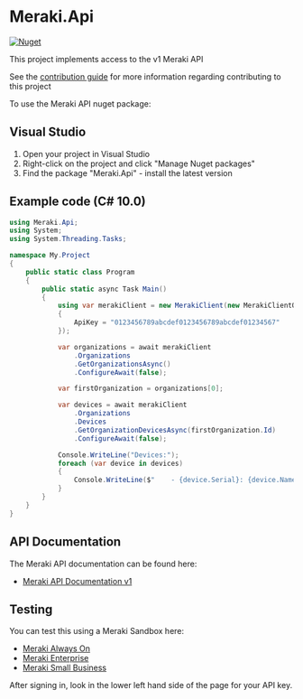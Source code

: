 # Meraki.Api

[![Nuget](https://img.shields.io/nuget/v/Meraki.Api)](https://www.nuget.org/packages/Meraki.Api/)

This project implements access to the v1 Meraki API

See the [contribution guide](CONTRIBUTING.md) for more information regarding contributing to this project

To use the Meraki API nuget package:

## Visual Studio

  1. Open your project in Visual Studio
  1. Right-click on the project and click "Manage Nuget packages"
  1. Find the package "Meraki.Api" - install the latest version

## Example code (C# 10.0)

``` C#
using Meraki.Api;
using System;
using System.Threading.Tasks;

namespace My.Project
{
	public static class Program
	{
		public static async Task Main()
		{
			using var merakiClient = new MerakiClient(new MerakiClientOptions
			{
				ApiKey = "0123456789abcdef0123456789abcdef01234567"
			});

			var organizations = await merakiClient
				.Organizations
				.GetOrganizationsAsync()
				.ConfigureAwait(false);

			var firstOrganization = organizations[0];

			var devices = await merakiClient
				.Organizations
				.Devices
				.GetOrganizationDevicesAsync(firstOrganization.Id)
				.ConfigureAwait(false);

			Console.WriteLine("Devices:");
			foreach (var device in devices)
			{
				Console.WriteLine($"    - {device.Serial}: {device.Name}");
			}
		}
	}
}
```

## API Documentation

The Meraki API documentation can be found here:

  - [Meraki API Documentation v1](https://developer.cisco.com/meraki/api-v1/)

## Testing

You can test this using a Meraki Sandbox here:

  - [Meraki Always On](https://devnetsandbox.cisco.com/RM/Diagram/Index/a9487767-deef-4855-b3e3-880e7f39eadc?diagramType=Topology)
  - [Meraki Enterprise](https://devnetsandbox.cisco.com/RM/Diagram/Index/e7b3932b-0d47-408e-946e-c23a0c031bda?diagramType=Topology)
  - [Meraki Small Business](https://devnetsandbox.cisco.com/RM/Diagram/Index/aa48e6e2-3e59-4b87-bfe5-7833c45f8db8?diagramType=Topology)

After signing in, look in the lower left hand side of the page for your API key.
